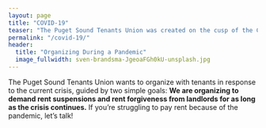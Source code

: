 ```yaml
---
layout: page
title: "COVID-19"
teaser: "The Puget Sound Tenants Union was created on the cusp of the COVID-19 crisis when tenants across the world starting losing their jobs and fearing they would lose their shelter as well."
permalink: "/covid-19/"
header:
  title: "Organizing During a Pandemic"
  image_fullwidth: sven-brandsma-JgeoaFGh0kU-unsplash.jpg
---
```


The Puget Sound Tenants Union wants to organize with tenants in response to the
current crisis, guided by two simple goals: **We are organizing to demand rent
suspensions and rent forgiveness from landlords for as long as the crisis
continues.** If you’re struggling to pay rent because of the pandemic, let’s
talk!
